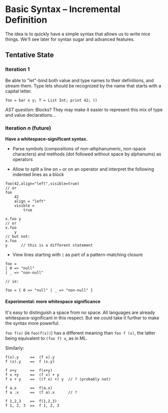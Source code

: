# Basic Syntax – Incremental Definition

The idea is to quickly have a simple syntax that allows us to write nice things. We'll see later for syntax sugar and advanced features.

## Tentative State

### Iteration 1

Be able to "let"-bind both value and type names to their definitions, and stream them. Type lets should be recognized by the name that starts with a capital letter.

```
foo = bar x y; T = List Int; print 42; ()
```

*AST question*: Blocks? They may make it easier to represent this mix of type and value declarations...


### Iteration *n* (future)

**Have a whitespace-significant syntax.**

 * Parse symbols (compositions of non-alhphanumeric, non-space characters) and methods (dot followed without space by alphanums) as operators

 * Allow to split a line on `=` or on an operator and interpret the following indented lines as a block
```
foo(42,align="left",visible=true)
// or
foo
	42
	align = "left"
	visible =
		true

x.foo y
// or
x.foo
	y
// but not:
x.foo
y      // this is a different statement
```

* View lines starting with `|` as part of a pattern-matching closure
```
foo =
| 0 => "null"
| _ => "non-null"

// ie:

foo = { 0 => "null" | _ => "non-null" }
```


#### Experimental: more whitespace significance

It's easy to distinguish a space from no space. All languages are already whitespace-significant in this respect. But we could take it further to make the syntax more powerful.

`foo f(x)` (ie `foo(f(x))`) has a different meaning than `foo f (x)`, the latter being equivalent to `(foo f) x`, as in ML.

Similarly:
```
f(x).y     ==  (f x).y
f (x).y    ==  f (x.y)

f x+y      ==  f(x+y)
f x +y     ==  (f x) + y
f x + y    ==  ((f x) +) y  // ? (probably not)

f a.x      ==  f(a.x)
f a .x     ==  (f a).x      // ?

f 1,2,3    ==  f(1,2,3)
f 1, 2, 3  ==  f 1, 2, 3
```



